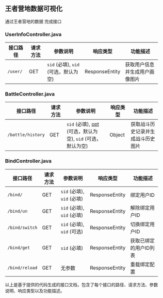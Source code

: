 ## 王者营地数据可视化

通过王者营地的数据 完成接口

### UserInfoController.java
| 接口路径 | 请求方法 | 参数说明 | 响应类型 | 功能描述 |
|---------|----------|----------|----------|----------|
| `/user/` | GET | `sid` (必填), `uid` (可选，默认为空) | ResponseEntity<String> | 获取用户信息并生成用户画像图片 |

### BattleController.java
| 接口路径 | 请求方法 | 参数说明 | 响应类型 | 功能描述 |
|---------|----------|----------|----------|----------|
| `/battle/history` | GET | `sid` (必填), [opt](file://org\json\JSONObject.java#L27-L27) (可选，默认为空), `uid` (可选，默认为空) | Object | 获取战斗历史记录并生成战斗历史图片 |

### BindController.java
| 接口路径 | 请求方法 | 参数说明 | 响应类型 | 功能描述 |
|---------|----------|----------|----------|----------|
| `/bind/` | GET | `sid` (必填), `uid` (必填) | ResponseEntity<String> | 绑定用户ID |
| `/bind/un` | GET | `sid` (必填), `uid` (必填) | ResponseEntity<String> | 解除绑定用户ID |
| `/bind/switch` | GET | `sid` (必填), `uid` (可选) | ResponseEntity<String> | 切换绑定用户ID |
| `/bind/get` | GET | `sid` (必填) | ResponseEntity<String> | 获取已绑定的用户ID列表 |
| `/bind/reload` | GET | 无参数 | ResponseEntity<String> | 重载绑定配置 |

以上是基于提供的代码生成的接口文档，包含了每个接口的路径、请求方法、参数说明、响应类型以及功能描述。